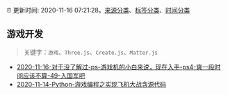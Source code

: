 :alarm_clock: 更新时间: 2020-11-16 07:21:28。[来源分类](../README.md)、[标签分类](../TAGS.md)、[时间分类](../TIMELINE.md)

## 游戏开发


> 关键字：`游戏`、`Three.js`、`Create.js`、`Matter.js`



- [2020-11-16-对于没了解过-ps-游戏机的小白来说，现在入手-ps4-爽一段时间应该不算-49-入国军吧](https://www.v2ex.com/t/725757) 
- [2020-11-14-Python-游戏编程之实现飞机大战含源代码](https://sec.thief.one/article_content?a_id=df75238a1c8221ce191653eea445416d) 